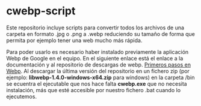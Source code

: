 # cwebp-script
Este repositorio incluye scripts para convertir todos los archivos de una carpeta en formato .jpg o .png a .webp reduciendo su tamaño de forma que permita por ejemplo tener una web mucho más rápida.

Para poder usarlo es necesario haber instalado previamente la aplicación Webp de Google en el equipo. En el siguiente enlace está el enlace a la documentación y al repositorio de descargas de webp.
[Primeros pasos en Webp](https://developers.google.com/speed/webp/docs/using?hl=es-419). Al descargar la última versión del repositorio en un fichero zip (por ejemplo: **libwebp-1.4.0-windows-x64.zip** para windows) en la carpeta /bin se ecuentra el ejecutable que nos hace falta **cwebp.exe** que no necesita instalación, más que esté accesible por nuestro fichero .bat cuando lo ejecutemos.
